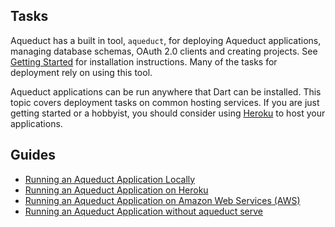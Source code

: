 ## Tasks

Aqueduct has a built in tool, `aqueduct`, for deploying Aqueduct applications, managing database schemas, OAuth 2.0 clients and creating projects. See [Getting Started](getting_started.html) for installation instructions. Many of the tasks for deployment rely on using this tool.

Aqueduct applications can be run anywhere that Dart can be installed. This topic covers deployment tasks on common hosting services. If you are just getting started or a hobbyist, you should consider using [Heroku](http://heroku.com) to host your applications.

## Guides

- [Running an Aqueduct Application Locally](deploy_local.md)
- [Running an Aqueduct Application on Heroku](deploy_heroku.md)
- [Running an Aqueduct Application on Amazon Web Services (AWS)](deploy_aws.md)
- [Running an Aqueduct Application without aqueduct serve](script.md)
